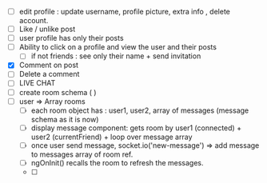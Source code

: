 - [ ] edit profile : update username, profile picture, extra info , delete account.
- [ ] Like / unlike post
- [ ] user profile has only their posts
- [ ] Ability to click on a profile and view the user and their posts
  - [ ] if not friends : see only their name + send invitation
- [x] Comment on post
- [ ] Delete a comment
- [ ] LIVE CHAT
- [ ] create room schema ( )
- [ ] user => Array rooms
  - [ ] each room object has : user1, user2, array of messages (message schema as it is now)
  - [ ] display message component: gets room by user1 (connected) + user2 (currentFriend) + loop over message array
  - [ ] once user send message, socket.io('new-message') => add message to messages array of room ref.
  - [ ] ngOnInit() recalls the room to refresh the messages.
  - [ ]   


